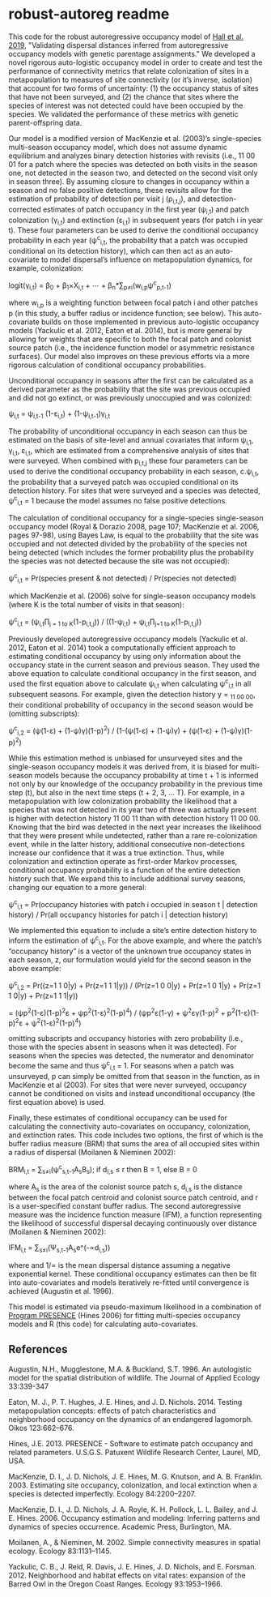 # robust-autoreg readme

This code for the robust autoregressive occupancy model of [Hall et al. 2019](https://besjournals.onlinelibrary.wiley.com/doi/10.1111/1365-2656.12811), "Validating dispersal distances inferred from autoregressive occupancy models with genetic parentage assignments." We developed a novel rigorous auto-logistic occupancy model in order to create and test the performance of connectivity metrics that relate colonization of sites in a metapopulation to measures of site connectivity (or it’s inverse, isolation) that account for two forms of uncertainty: (1) the occupancy status of sites that have not been surveyed, and (2) the chance that sites where the species of interest was not detected could have been occupied by the species. We validated the performance of these metrics with genetic parent-offspring data. 

Our model is a modified version of MacKenzie et al. (2003)’s single-species multi-season occupancy model, which does not assume dynamic equilibrium and analyzes binary detection histories with revisits (i.e., 11 00 01 for a patch where the species was detected on both visits in the season one, not detected in the season two, and detected on the second visit only in season three). By assuming closure to changes in occupancy within a season and no false positive detections, these revisits allow for the estimation of probability of detection per visit j (ρ<sub>i,t,j</sub>), and detection-corrected estimates of patch occupancy in the first year (ψ<sub>i,1</sub>) and patch colonization (γ<sub>i,t</sub>) and extinction (ε<sub>i,t</sub>) in subsequent years (for patch i in year t). These four parameters can be used to derive the conditional occupancy probability in each year (ψ<sup>c</sup><sub>i,t</sub>, the probability that a patch was occupied conditional on its detection history), which can then act as an auto-covariate to model dispersal’s influence on metapopulation dynamics, for example, colonization:

logit(γ<sub>i,t</sub>) = β<sub>0</sub> + β<sub>1</sub>×X<sub>i,t</sub> + ⋯ + β<sub>n</sub>*∑<sub>p≠i</sub>(w<sub>i,p</sub>ψ<sup>c</sup><sub>p,t-1</sub>)

where w<sub>i,p</sub> is a weighting function between focal patch i and other patches p (in this study, a buffer radius or incidence function; see below). This auto-covariate builds on those implemented in previous auto-logistic occupancy models (Yackulic et al. 2012, Eaton et al. 2014), but is more general by allowing for weights that are specific to both the focal patch and colonist source patch (i.e., the incidence function model or asymmetric resistance surfaces). Our model also improves on these previous efforts via a more rigorous calculation of conditional occupancy probabilities. 

Unconditional occupancy in seasons after the first can be calculated as a derived parameter as the probability that the site was previous occupied and did not go extinct, or was previously unoccupied and was colonized:

ψ<sub>i,t</sub> = ψ<sub>i,t-1</sub> (1-ε<sub>i,t</sub>) + (1-ψ<sub>i,t-1</sub>)γ<sub>i,t</sub>

The probability of unconditional occupancy in each season can thus be estimated on the basis of site-level and annual covariates that inform ψ<sub>i,1</sub>, γ<sub>i,t</sub>, ε<sub>i,t</sub>, which are estimated from a comprehensive analysis of sites that were surveyed. When combined with p<sub>i,t,j</sub> these four parameters can be used to derive the conditional occupancy probability in each season, c.ψ<sub>i,t</sub>, the probability that a surveyed patch was occupied conditional on its detection history. For sites that were surveyed and a species was detected, ψ<sup>c</sup><sub>i,t</sub> = 1 because the model assumes no false positive detections.

The calculation of conditional occupancy for a single-species single-season occupancy model (Royal & Dorazio 2008, page 107; MacKenzie et al. 2006, pages 97-98), using Bayes Law, is equal to the probability that the site was occupied and not detected divided by the probability of the species not being detected (which includes the former probability plus the probability the species was not detected because the site was not occupied):  

ψ<sup>c</sup><sub>i,t</sub> = Pr(species present & not detected) / Pr(species not detected)					

which MacKenzie et al. (2006) solve for single-season occupancy models (where K is the total number of visits in that season):

ψ<sup>c</sup><sub>i,t</sub> = (ψ<sub>i,t</sub>∏<sub>j = 1 to K</sub>(1-p<sub>i,t,j</sub>)) / ((1-ψ<sub>i,t</sub>) + ψ<sub>i,t</sub>∏<sub>j=1 to K</sub>(1-p<sub>i,t,j</sub>))			

Previously developed autoregressive occupancy models (Yackulic et al. 2012, Eaton et al. 2014) took a computationally efficient approach to estimating conditional occupancy by using only information about the occupancy state in the current season and previous season. They used the above equation to calculate conditional occupancy in the first season, and used the first equation above to calculate ψ<sub>i,t</sub> when calculating ψ<sup>c</sup><sub>i,t</sub> in all subsequent seasons. For example, given the detection history y = <sub>11 00 00</sub>, their conditional probability of occupancy in the second season would be (omitting subscripts):

ψ<sup>c</sup><sub>i,2</sub> = (ψ(1-ε) + (1-ψ)γ)(1-p)<sup>2</sup>) / (1-(ψ(1-ε) + (1-ψ)γ) + (ψ(1-ε) + (1-ψ)γ)(1-p)<sup>2</sup>)		
			     
While this estimation method is unbiased for unsurveyed sites and the single-season occupancy models it was derived from, it is biased for multi-season models because the occupancy probability at time t + 1 is informed not only by our knowledge of the occupancy probability in the previous time step (t), but also in the next time steps (t + 2, 3, … T). For example, in a metapopulation with low colonization probability the likelihood that a species that was not detected in its year two of three was actually present is higher with detection history 11 00 11 than with detection history 11 00 00. Knowing that the bird was detected in the next year increases the likelihood that they were present while undetected, rather than a rare re-colonization event, while in the latter history, additional consecutive non-detections increase our confidence that it was a true extinction. Thus, while colonization and extinction operate as first-order Markov processes, conditional occupancy probability is a function of the entire detection history such that. We expand this to include additional survey seasons, changing our equation to a more general:

ψ<sup>c</sup><sub>i,t</sub> = Pr(occupancy histories with patch i occupied in season t | detection history) / Pr(all occupancy histories for patch i | detection history) 

We implemented this equation to include a site’s entire detection history to inform the estimation of ψ<sup>c</sup><sub>i,t</sub>. For the above example, and where the patch’s “occupancy history” is a vector of the unknown true occupancy states in each season, z, our formulation would yield for the second season in the above example:

ψ<sup>c</sup><sub>i,2</sub> = Pr((z=1 1 0|y) +  Pr(z=1 1 1|y)) / (Pr(z=1 0 0|y)  + Pr(z=1 0 1|y) + Pr(z=1 1 0|y) + Pr(z=1 1 1|y))

   = (ψp<sup>2</sup>(1-ε)(1-p)<sup>2</sup>ε + ψp<sup>2</sup>(1-ε)<sup>2</sup>(1-p)<sup>4</sup>) / (ψp<sup>2</sup>ε(1-γ) + ψ<sup>2</sup>εγ(1-p)<sup>2</sup> + p<sup>2</sup>(1-ε)(1-p)<sup>2</sup>ε + ψ<sup>2</sup>(1-ε)<sup>2</sup>(1-p)<sup>4</sup>)

omitting subscripts and occupancy histories with zero probability (i.e., those with the species absent in seasons when it was detected). For seasons when the species was detected, the numerator and denominator become the same and thus ψ<sup>c</sup><sub>i,t</sub> = 1. For seasons when a patch was unsurveyed, p can simply be omitted from that season in the function, as in MacKenzie et al (2003). For sites that were never surveyed, occupancy cannot be conditioned on visits and instead unconditional occupancy (the first equation above) is used.

Finally, these estimates of conditional occupancy can be used for calculating the connectivity auto-covariates on occupancy, colonization, and extinction rates. This code includes two options, the first of which is the buffer radius measure (BRM) that sums the area of all occupied sites within a radius of dispersal (Moilanen & Nieminen 2002):

BRM<sub>i,t</sub> = ∑<sub>s≠i</sub>(ψ<sup>c</sup><sub>s,t-1</sub>A<sub>s</sub>B<sub>s</sub>); if d<sub>i,s</sub> ≤ r then B = 1, else B = 0

where A<sub>s</sub> is the area of the colonist source patch s, d<sub>i,s</sub> is the distance between the focal patch centroid and colonist source patch centroid, and r is a user-specified constant buffer radius. The second autoregressive measure was the incidence function measure (IFM), a function representing the likelihood of successful dispersal decaying continuously over distance (Moilanen & Nieminen 2002):

IFM<sub>i,t</sub> = ∑<sub>s≠i</sub>(Ψ<sub>s,t-1</sub>A<sub>s</sub>e^(-∝d<sub>i,s</sub>))

where and 1/∝ is the mean dispersal distance assuming a negative exponential kernel. These conditional occupancy estimates can then be fit into auto-covariates and models iteratively re-fitted until convergence is achieved (Augustin et al. 1996).

This model is estimated via pseudo-maximum likelihood in a combination of [Program PRESENCE](https://www.mbr-pwrc.usgs.gov/software/presence.html) (Hines 2006) for fitting multi-species occupancy models and R (this code) for calculating auto-covariates.


## References

Augustin, N.H., Mugglestone, M.A. & Buckland, S.T. 1996. An autologistic model for the spatial distribution of wildlife. The Journal of Applied Ecology 33:339-347

Eaton, M. J., P. T. Hughes, J. E. Hines, and J. D. Nichols. 2014. Testing metapopulation concepts: effects of patch characteristics and neighborhood occupancy on the dynamics of an endangered lagomorph. Oikos 123:662–676.

Hines, J.E. 2013. PRESENCE - Software to estimate patch occupancy and related parameters. U.S.G.S. Patuxent Wildlife Research Center, Laurel, MD, USA.

MacKenzie, D. I., J. D. Nichols, J. E. Hines, M. G. Knutson, and A. B. Franklin. 2003. Estimating site occupancy, colonization, and local extinction when a species is detected imperfectly. Ecology 84:2200–2207.

MacKenzie, D. I., J. D. Nichols, J. A. Royle, K. H. Pollock, L. L. Bailey, and J. E. Hines. 2006. Occupancy estimation and modeling: Inferring patterns and dynamics of species occurrence. Academic Press, Burlington, MA.

Moilanen, A., & Nieminen, M. 2002. Simple connectivity measures in spatial ecology. Ecology 83:1131–1145.

Yackulic, C. B., J. Reid, R. Davis, J. E. Hines, J. D. Nichols, and E. Forsman. 2012. Neighborhood and habitat effects on vital rates: expansion of the Barred Owl in the Oregon Coast Ranges. Ecology 93:1953–1966.
